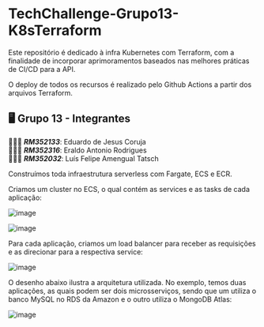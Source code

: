 # TechChallenge-Grupo13-K8sTerraform
Este repositório é dedicado à infra Kubernetes com Terraform, com a finalidade de incorporar aprimoramentos baseados nas melhores práticas de CI/CD para a API.

O deploy de todos os recursos é realizado pelo Github Actions a partir dos arquivos Terraform.

## 🖥️ Grupo 13 - Integrantes
🧑🏻‍💻 *<b>RM352133</b>*: Eduardo de Jesus Coruja </br>
🧑🏻‍💻 *<b>RM352316</b>*: Eraldo Antonio Rodrigues </br>
🧑🏻‍💻 *<b>RM352032</b>*: Luís Felipe Amengual Tatsch </br>

Construímos toda infraestrutura serverless com Fargate, ECS e ECR. 

Criamos um cluster no ECS, o qual contém as services e as tasks de cada aplicação:

![image](https://github.com/eraldoads/TechChallenge-Grupo13-K8sTerraform/assets/47857203/4c6e390d-86ee-41e5-9963-88de03449c3d)

![image](https://github.com/eraldoads/TechChallenge-Grupo13-K8sTerraform/assets/47857203/948b9470-fa00-4f28-af7a-c6182001745f)

Para cada aplicação, criamos um load balancer para receber as requisições e as direcionar para a respectiva service:

![image](https://github.com/eraldoads/TechChallenge-Grupo13-K8sTerraform/assets/47857203/fc019b94-33bf-4682-8ce6-d3d4713b6d79)

O desenho abaixo ilustra a arquitetura utilizada. No exemplo, temos duas aplicações, as quais podem ser dois microsserviços, sendo que um utiliza o banco MySQL no RDS da Amazon e o outro utiliza o MongoDB Atlas:

![image](https://github.com/eraldoads/TechChallenge-Grupo13-K8sTerraform/assets/47857203/97206cef-7e8a-459d-a2c0-5b552974d330)

















